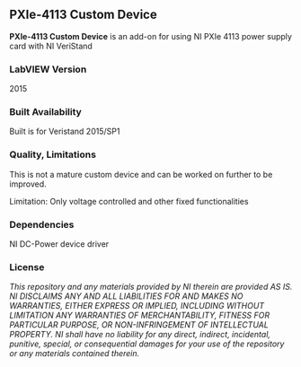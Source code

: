 ## PXIe-4113 Custom Device ##

**PXIe-4113 Custom Device** is an add-on for using NI PXIe 4113 power supply card with NI VeriStand

### LabVIEW Version ###

2015

### Built Availability ###

Built is for Veristand 2015/SP1

### Quality, Limitations ###

This is not a mature custom device and can be worked on further to be improved.

Limitation: Only voltage controlled and other fixed functionalities

### Dependencies ###

NI DC-Power device driver

### License ###

*This repository and any materials provided by NI therein are provided AS IS. NI DISCLAIMS ANY AND ALL LIABILITIES FOR AND MAKES NO WARRANTIES, EITHER EXPRESS OR IMPLIED, INCLUDING WITHOUT LIMITATION ANY WARRANTIES OF MERCHANTABILITY, FITNESS FOR  PARTICULAR PURPOSE, OR NON-INFRINGEMENT OF INTELLECTUAL PROPERTY. NI shall have no liability for any direct, indirect, incidental, punitive, special, or consequential damages for your use of the repository or any materials contained therein.*
